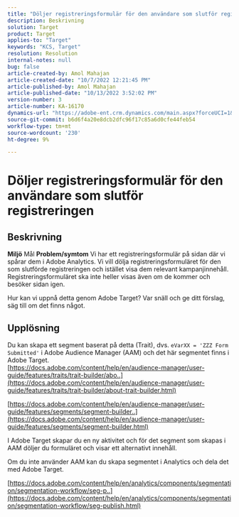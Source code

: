 ```yaml
---
title: "Döljer registreringsformulär för den användare som slutför registreringen"
description: Beskrivning
solution: Target
product: Target
applies-to: "Target"
keywords: "KCS, Target"
resolution: Resolution
internal-notes: null
bug: false
article-created-by: Amol Mahajan
article-created-date: "10/7/2022 12:21:45 PM"
article-published-by: Amol Mahajan
article-published-date: "10/13/2022 3:52:02 PM"
version-number: 3
article-number: KA-16170
dynamics-url: "https://adobe-ent.crm.dynamics.com/main.aspx?forceUCI=1&pagetype=entityrecord&etn=knowledgearticle&id=2a87de9a-3a46-ed11-bba1-000d3a3064b8"
source-git-commit: b6d6f4a20e8dcb2dfc96f17c85a6d0cfe44feb54
workflow-type: tm+mt
source-wordcount: '230'
ht-degree: 9%

---
```


# Döljer registreringsformulär för den användare som slutför registreringen

## Beskrivning

<b>Miljö</b>
Mål
<b>Problem/symtom</b>
Vi har ett registreringsformulär på sidan där vi spårar dem i Adobe Analytics. Vi vill dölja registreringsformuläret för den som slutförde registreringen och istället visa dem relevant kampanjinnehåll. Registreringsformuläret ska inte heller visas även om de kommer och besöker sidan igen.

Hur kan vi uppnå detta genom Adobe Target? Var snäll och ge ditt förslag, säg till om det finns något.


## Upplösning

Du kan skapa ett segment baserat på detta (Trait), dvs. `eVarXX = 'ZZZ Form Submitted'` i Adobe Audience Manager (AAM) och det här segmentet finns i Adobe Target.<br>
[https://docs.adobe.com/content/help/en/audience-manager/user-guide/features/traits/trait-builder/abo..](https://docs.adobe.com/content/help/en/audience-manager/user-guide/features/traits/trait-builder/about-trait-builder.html)

[https://docs.adobe.com/content/help/en/audience-manager/user-guide/features/segments/segment-builder..](https://docs.adobe.com/content/help/en/audience-manager/user-guide/features/segments/segment-builder.html)

I Adobe Target skapar du en ny aktivitet och för det segment som skapas i AAM döljer du formuläret och visar ett alternativt innehåll.



Om du inte använder AAM kan du skapa segmentet i Analytics och dela det med Adobe Target.

[https://docs.adobe.com/content/help/en/analytics/components/segmentation/segmentation-workflow/seg-p..](https://docs.adobe.com/content/help/en/analytics/components/segmentation/segmentation-workflow/seg-publish.html)

